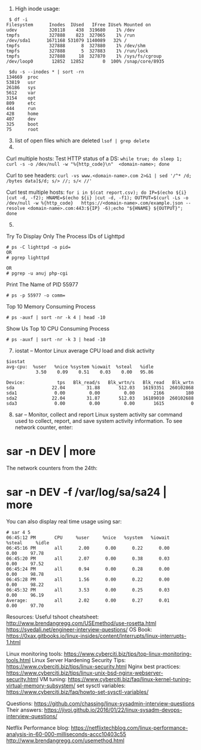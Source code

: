 1. High inode usage:
 
```
 $ df -i
Filesystem      Inodes  IUsed   IFree IUse% Mounted on
udev            320118    438  319680    1% /dev
tmpfs           327888    823  327065    1% /run
/dev/sda1      1671168 531079 1140089   32% /
tmpfs           327888      8  327880    1% /dev/shm
tmpfs           327888      5  327883    1% /run/lock
tmpfs           327888     18  327870    1% /sys/fs/cgroup
/dev/loop0       12852  12852       0  100% /snap/core/8935
```
```
 $du -s --inodes * | sort -rn
134669  proc
53819   usr
26186   sys
5612    var
3154    opt
809     etc
444     run
428     home
407     dev
325     boot
75      root
```

3. list of open files which are deleted
```lsof | grep delete```
4.
Curl multiple hosts:
 Test HTTP status of a DS: `while true; do sleep 1; curl -s -o /dev/null -w "%{http_code}\n"  <domain-name>; done`

Curl to see headers: 
 `curl -vs www.<domain-name>.com 2>&1 | sed '/^* /d; /bytes data]$/d; s/> //; s/< //'`

Curl test multiple hosts:
 ```for i in $(cat report.csv); do IP=$(echo ${i} |cut -d, -f2); HNAME=$(echo ${i} |cut -d, -f1); OUTPUT=$(curl -Ls -o /dev/null -w %{http_code}   https://<domain-name>.com/example.json --resolve <domain-name>.com:443:${IP} -6);echo "${HNAME} ${OUTPUT}"; done  ```


5. 
Try To Display Only The Process IDs of Lighttpd
```
# ps -C lighttpd -o pid=
OR
# pgrep lighttpd

OR
# pgrep -u anuj php-cgi
```


Print The Name of PID 55977
```
# ps -p 55977 -o comm=
```
Top 10 Memory Consuming Process
```
# ps -auxf | sort -nr -k 4 | head -10
```
Show Us Top 10 CPU Consuming Process
```
# ps -auxf | sort -nr -k 3 | head -10
```
7. iostat – Montor Linux average CPU load and disk activity
```
$iostat
avg-cpu:  %user   %nice %system %iowait  %steal   %idle
           3.50    0.09    0.51    0.03    0.00   95.86

Device:            tps   Blk_read/s   Blk_wrtn/s   Blk_read   Blk_wrtn
sda              22.04        31.88       512.03   16193351  260102868
sda1              0.00         0.00         0.00       2166        180
sda2             22.04        31.87       512.03   16189010  260102688
sda3              0.00         0.00         0.00       1615          0
```
8. sar – Monitor, collect and report Linux system activity
sar command used to collect, report, and save system activity information. To see network counter, enter:
# sar -n DEV | more
The network counters from the 24th:
# sar -n DEV -f /var/log/sa/sa24 | more
You can also display real time usage using sar:
```
# sar 4 5
06:45:12 PM       CPU     %user     %nice   %system   %iowait    %steal     %idle
06:45:16 PM       all      2.00      0.00      0.22      0.00      0.00     97.78
06:45:20 PM       all      2.07      0.00      0.38      0.03      0.00     97.52
06:45:24 PM       all      0.94      0.00      0.28      0.00      0.00     98.78
06:45:28 PM       all      1.56      0.00      0.22      0.00      0.00     98.22
06:45:32 PM       all      3.53      0.00      0.25      0.03      0.00     96.19
Average:          all      2.02      0.00      0.27      0.01      0.00     97.70
```


Resources:
Useful tshoot cheatsheet: http://www.brendangregg.com/USEmethod/use-rosetta.html
https://syedali.net/engineer-interview-questions/
OS Book: https://0xax.gitbooks.io/linux-insides/content/Interrupts/linux-interrupts-1.html

Linux monitoring tools: https://www.cyberciti.biz/tips/top-linux-monitoring-tools.html
Linux Server Hardening Security Tips: https://www.cyberciti.biz/tips/linux-security.html
Nginx best practices: https://www.cyberciti.biz/tips/linux-unix-bsd-nginx-webserver-security.html
VM tuning: https://www.cyberciti.biz/faq/linux-kernel-tuning-virtual-memory-subsystem/
set sysctl variables: https://www.cyberciti.biz/faq/howto-set-sysctl-variables/

Questions:
https://github.com/chassing/linux-sysadmin-interview-questions
Their answers:
https://jivoi.github.io/2016/01/22/linux-sysadm-devops-interview-questions/


Netflix Performance blog:
https://netflixtechblog.com/linux-performance-analysis-in-60-000-milliseconds-accc10403c55
http://www.brendangregg.com/usemethod.html
